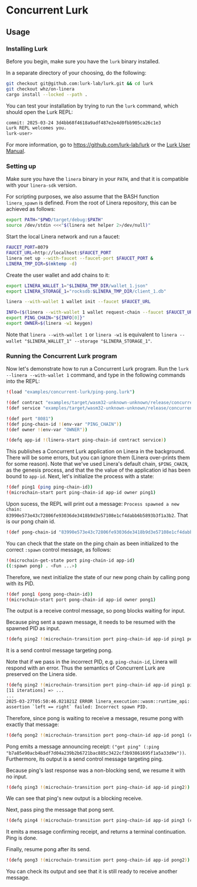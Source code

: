 # Concurrent Lurk

## Usage

### Installing Lurk

Before you begin, make sure you have the `lurk` binary installed.

In a separate directory of your choosing, do the following:

```bash
git checkout git@github.com:lurk-lab/lurk.git && cd lurk
git checkout whz/on-linera
cargo install --locked --path .
```

You can test your installation by trying to run the `lurk` command, which should open the Lurk REPL:

```bash
commit: 2025-03-24 3d4bb68f4618a9adf487e2e4d0fbb905ca26c1e3
Lurk REPL welcomes you.
lurk-user> 
```

For more information, go to https://github.com/lurk-lab/lurk or the [Lurk User Manual](https://docs.argument.xyz/).

### Setting up

Make sure you have the `linera` binary in your `PATH`, and that it is compatible with your
`linera-sdk` version.

For scripting purposes, we also assume that the BASH function `linera_spawn` is defined.
From the root of Linera repository, this can be achieved as follows:

```bash
export PATH="$PWD/target/debug:$PATH"
source /dev/stdin <<<"$(linera net helper 2>/dev/null)"
```

Start the local Linera network and run a faucet:

```bash
FAUCET_PORT=8079
FAUCET_URL=http://localhost:$FAUCET_PORT
linera net up --with-faucet --faucet-port $FAUCET_PORT &
LINERA_TMP_DIR=$(mktemp -d)
```

Create the user wallet and add chains to it:

```bash
export LINERA_WALLET_1="$LINERA_TMP_DIR/wallet_1.json"
export LINERA_STORAGE_1="rocksdb:$LINERA_TMP_DIR/client_1.db"

linera --with-wallet 1 wallet init --faucet $FAUCET_URL

INFO=($(linera --with-wallet 1 wallet request-chain --faucet $FAUCET_URL)) && echo $INFO
export PING_CHAIN="${INFO[0]}"
export OWNER=$(linera -w1 keygen)
```

Note that `linera --with-wallet 1` or `linera -w1` is equivalent to `linera --wallet
"$LINERA_WALLET_1" --storage "$LINERA_STORAGE_1"`.

### Running the Concurrent Lurk program

Now let's demonstrate how to run a Concurrent Lurk program. 
Run the `lurk --linera --with-wallet 1` command, and type in the following commands into the REPL:

```bash
!(load "examples/concurrent-lurk/ping-pong.lurk")

!(def contract "examples/target/wasm32-unknown-unknown/release/concurrent_lurk_contract.wasm")
!(def service "examples/target/wasm32-unknown-unknown/release/concurrent_lurk_service.wasm")

!(def port "8081")
!(def ping-chain-id !(env-var "PING_CHAIN"))
!(def owner !(env-var "OWNER"))

!(defq app-id !(linera-start ping-chain-id contract service))
```

This publishes a Concurrent Lurk application on Linera in the background. There will be some errors, but you can ignore them (Linera over-prints them for some reason).
Note that we've used Linera's default chain, `$PING_CHAIN`, as the genesis process, and that the the value of the application id has been bound to `app-id`.
Next, let's initialize the process with a state:

```bash
!(def ping1 (ping ping-chain-id))
!(microchain-start port ping-chain-id app-id owner ping1)
```

Upon sucess, the REPL will print out a message: `Process spawned a new chain: 83990e573e43c72806fe93036de3418b9d3e57108e1cf4dabb6b5893b3f1a3b2`. That is our pong chain id.
```bash
!(def pong-chain-id "83990e573e43c72806fe93036de3418b9d3e57108e1cf4dabb6b5893b3f1a3b2")
```

You can check that the state on the ping chain as been initialized to the correct `:spawn` control message, as follows:
```bash
!(microchain-get-state port ping-chain-id app-id)
((:spawn pong) . <Fun ...>)
```

Therefore, we next initialize the state of our new pong chain by calling pong with its PID.

```bash
!(def pong1 (pong pong-chain-id))
!(microchain-start port pong-chain-id app-id owner pong1)
```

The output is a receive control message, so pong blocks waiting for input.

Because ping sent a spawn message, it needs to be resumed with the spawned PID as input.

```bash
!(defq ping2 !(microchain-transition port ping-chain-id app-id ping1 pong-chain-id))
```

It is a send control message targeting pong.

Note that if we pass in the incorrect PID, e.g. `ping-chain-id`, Linera will respond with an error. 
Thus the semantics of Concurrent Lurk are preserved on the Linera side.
```bash
!(defq ping2 !(microchain-transition port ping-chain-id app-id ping1 ping-chain-id))
[11 iterations] => ...
...
2025-03-27T05:50:46.021821Z ERROR linera_execution::wasm::runtime_api: panicked at concurrent-lurk/src/contract.rs:111:17:
assertion `left == right` failed: Incorrect spawn PID.
```

Therefore, since pong is waiting to receive a message, resume pong with exactly that message:

```bash
!(defq pong2 !(microchain-transition port pong-chain-id app-id pong1 (car (cdr (cdr (car ping2))))))
```

Pong emits a message announcing receipt: `("got ping" (:ping "b7a85e90acb4badf7d04a239b2b6721bac885c3422cf3b93861695f1a5a33d9e"))`.
Furthermore, its output is a send control message targeting ping.

Because ping's last response was a non-blocking send, we resume it with no input.

```bash
!(defq ping3 !(microchain-transition port ping-chain-id app-id ping2))
```

We can see that ping's new output is a blocking receive.

Next, pass ping the message that pong sent.

```bash
!(defq ping4 !(microchain-transition port ping-chain-id app-id ping3 (car (cdr (cdr (car pong2))))))
```

It emits a message confirming receipt, and returns a terminal continuation. Ping is done.

Finally, resume pong after its send.

```bash
!(defq pong3 !(microchain-transition port pong-chain-id app-id pong2))
```

You can check its output and see that it is still ready to receive another message.